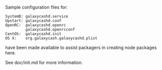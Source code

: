 Sample configuration files for:
```
SystemD: galaxycashd.service
Upstart: galaxycashd.conf
OpenRC:  galaxycashd.openrc
         galaxycashd.openrcconf
CentOS:  galaxycashd.init
OS X:    org.galaxycash.galaxycashd.plist
```
have been made available to assist packagers in creating node packages here.

See doc/init.md for more information.

